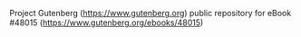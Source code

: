 Project Gutenberg (https://www.gutenberg.org) public repository for eBook #48015 (https://www.gutenberg.org/ebooks/48015)
